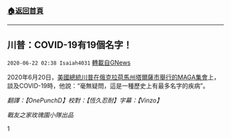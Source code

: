 ###  [:house:返回首頁](https://github.com/ourhimalayas/txt)
---

## 川普：COVID-19有19個名字！
`2020-06-22 02:38 Isaiah4031` [轉載自GNews](https://gnews.org/zh-hant/241895/)

2020年6月20日，[美國總統川普在俄克拉荷馬州塔爾薩市舉行的MAGA集會](https://www.youtube.com/watch?v=E_wKLOq-30M)上，談及COVID-19時，他說：“毫無疑問，這是一種歷史上有最多名字的疾病”。

*翻譯：【OnePunchD】校對：【恆久忍耐】字幕：【Vinzo】*

*戰友之家玫瑰園小隊出品*

1
